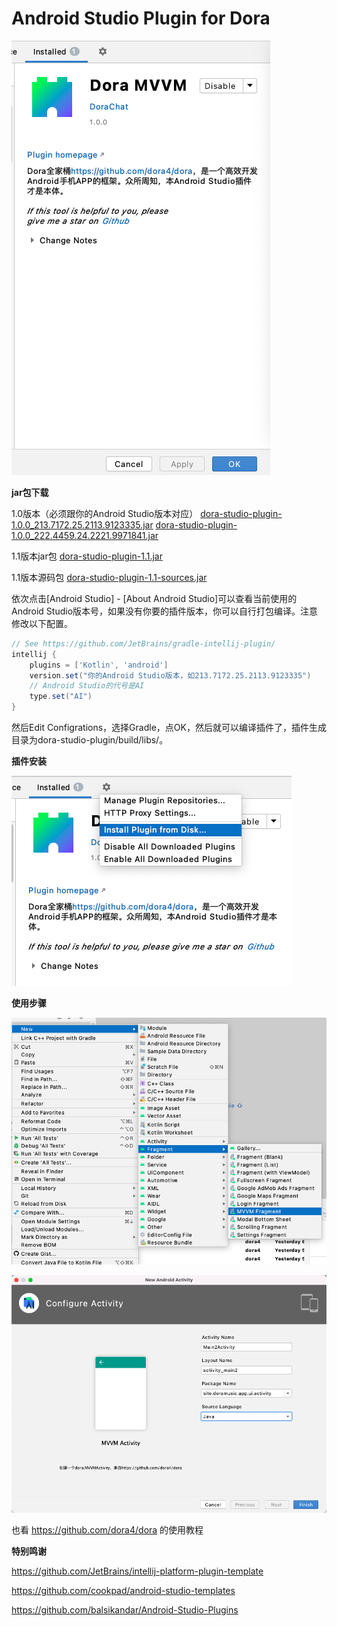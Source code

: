# Android Studio Plugin for Dora

![product](https://github.com/dora4/dora-studio-plugin/blob/main/art/product.png)



**jar包下载**

1.0版本（必须跟你的Android Studio版本对应）
<a href='https://github.com/dora4/dora-studio-plugin/blob/main/art/dora-studio-plugin-1.0.0_213.7172.25.2113.9123335.jar'>dora-studio-plugin-1.0.0_213.7172.25.2113.9123335.jar</a>
<a href='https://github.com/dora4/dora-studio-plugin/blob/main/art/dora-studio-plugin-1.0.0_222.4459.24.2221.9971841.jar'>dora-studio-plugin-1.0.0_222.4459.24.2221.9971841.jar</a>

1.1版本jar包
<a href='https://github.com/dora4/dora-studio-plugin/blob/main/art/dora-studio-plugin-1.1.jar'>dora-studio-plugin-1.1.jar</a>

1.1版本源码包
<a href='https://github.com/dora4/dora-studio-plugin/blob/main/art/dora-studio-plugin-1.1-sources.jar'>dora-studio-plugin-1.1-sources.jar</a>


依次点击[Android Studio] - [About Android Studio]可以查看当前使用的Android Studio版本号，如果没有你要的插件版本，你可以自行打包编译。注意修改以下配置。

```groovy
// See https://github.com/JetBrains/gradle-intellij-plugin/
intellij {
    plugins = ['Kotlin', 'android']
    version.set("你的Android Studio版本，如213.7172.25.2113.9123335")
    // Android Studio的代号是AI
    type.set("AI")
}
```

然后Edit Configrations，选择Gradle，点OK，然后就可以编译插件了，插件生成目录为dora-studio-plugin/build/libs/。

**插件安装**

![install-jar](https://github.com/dora4/dora-studio-plugin/blob/main/art/install-jar.png)

**使用步骤**

![step1](https://github.com/dora4/dora-studio-plugin/blob/main/art/step1.png)

![step2](https://github.com/dora4/dora-studio-plugin/blob/main/art/step2.png)

也看 https://github.com/dora4/dora 的使用教程



**特别鸣谢**

https://github.com/JetBrains/intellij-platform-plugin-template

https://github.com/cookpad/android-studio-templates

https://github.com/balsikandar/Android-Studio-Plugins
